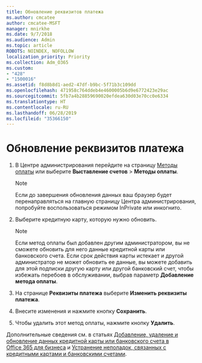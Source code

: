 ```yaml
---
title: Обновление реквизитов платежа
ms.author: cmcatee
author: cmcatee-MSFT
manager: mnirkhe
ms.date: 9/7/2018
ms.audience: Admin
ms.topic: article
ROBOTS: NOINDEX, NOFOLLOW
localization_priority: Priority
ms.collection: Adm_O365
ms.custom:
- "428"
- "1500016"
ms.assetid: f8d8b8d1-aed2-47df-b9bc-5f71b3c109dd
ms.openlocfilehash: 471958c764ddeb4e4600005b6d9e6772423e29ac
ms.sourcegitcommit: 5fb7a4b28859690020efdea630d03e70cc0e6334
ms.translationtype: HT
ms.contentlocale: ru-RU
ms.lasthandoff: 06/28/2019
ms.locfileid: "35366150"
---
```

# <a name="update-payment-details"></a>Обновление реквизитов платежа

1. В Центре администрирования перейдите на страницу [Методы оплаты](https://go.microsoft.com/fwlink/p/?linkid=2018806) или выберите **Выставление счетов** \> **Методы оплаты**.

    > [!NOTE]
    > Если до завершения обновления данных ваш браузер будет перенаправляться на главную страницу Центра администрирования, попробуйте воспользоваться режимом InPrivate или инкогнито.
  
2. Выберите кредитную карту, которую нужно обновить.

    > [!NOTE]
    > Если метод оплаты был добавлен другим администратором, вы не сможете обновить для него данные кредитной карты или банковского счета. Если срок действия карты истекает и другой администратор не может обновить ее данные, вы можете добавить для этой подписки другую карту или другой банковский счет, чтобы избежать перебоев в обслуживании, выбрав параметр **Добавление метода оплаты**.
  
3. На странице **Реквизиты платежа** выберите **Изменить реквизиты платежа**. 

4. Внесите изменения и нажмите кнопку **Сохранить**.

5. Чтобы удалить этот метод оплаты, нажмите кнопку **Удалить**.

Дополнительные сведения см. в статьях [Добавление, удаление и обновление данных кредитной карты или банковского счета в Office 365 для бизнеса](https://support.office.com/article/30ba9c83-50d8-4020-90ed-830a5b8c8724) и [Устранение неполадок, связанных с кредитными картами и банковскими счетами](https://support.office.com/article/30ba9c83-50d8-4020-90ed-830a5b8c8724).
